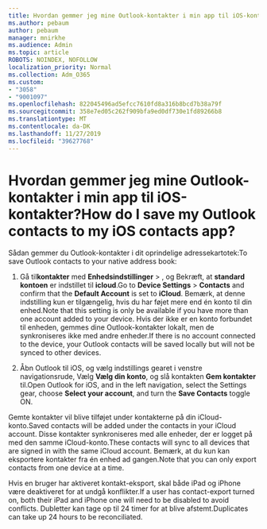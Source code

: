 ```yaml
---
title: Hvordan gemmer jeg mine Outlook-kontakter i min app til iOS-kontakter?
ms.author: pebaum
author: pebaum
manager: mnirkhe
ms.audience: Admin
ms.topic: article
ROBOTS: NOINDEX, NOFOLLOW
localization_priority: Normal
ms.collection: Adm_O365
ms.custom:
- "3058"
- "9001097"
ms.openlocfilehash: 822045496ad5efcc7610fd8a316b8bcd7b38a79f
ms.sourcegitcommit: 358e7ed05c262f909bfa9ed0df730e1fd89266b8
ms.translationtype: MT
ms.contentlocale: da-DK
ms.lasthandoff: 11/27/2019
ms.locfileid: "39627768"
---
```

# <a name="how-do-i-save-my-outlook-contacts-to-my-ios-contacts-app"></a><span data-ttu-id="6cdce-102">Hvordan gemmer jeg mine Outlook-kontakter i min app til iOS-kontakter?</span><span class="sxs-lookup"><span data-stu-id="6cdce-102">How do I save my Outlook contacts to my iOS contacts app?</span></span>

<span data-ttu-id="6cdce-103">Sådan gemmer du Outlook-kontakter i dit oprindelige adressekartotek:</span><span class="sxs-lookup"><span data-stu-id="6cdce-103">To save Outlook contacts to your native address book:</span></span>
 
1. <span data-ttu-id="6cdce-104">Gå til**kontakter** med **Enhedsindstillinger** > , og Bekræft, at **standard kontoen** er indstillet til **icloud**.</span><span class="sxs-lookup"><span data-stu-id="6cdce-104">Go to **Device Settings** > **Contacts** and confirm that the **Default Account** is set to **iCloud**.</span></span> <span data-ttu-id="6cdce-105">Bemærk, at denne indstilling kun er tilgængelig, hvis du har føjet mere end én konto til din enhed.</span><span class="sxs-lookup"><span data-stu-id="6cdce-105">Note that this setting is only be available if you have more than one account added to your device.</span></span> <span data-ttu-id="6cdce-106">Hvis der ikke er en konto forbundet til enheden, gemmes dine Outlook-kontakter lokalt, men de synkroniseres ikke med andre enheder.</span><span class="sxs-lookup"><span data-stu-id="6cdce-106">If there is no account connected to the device, your Outlook contacts will be saved locally but will not be synced to other devices.</span></span>
 
2. <span data-ttu-id="6cdce-107">Åbn Outlook til iOS, og vælg indstillings gearet i venstre navigationsrude, Vælg **Vælg din konto**, og slå kontakten **Gem kontakter** til.</span><span class="sxs-lookup"><span data-stu-id="6cdce-107">Open Outlook for iOS, and in the left navigation, select the Settings gear, choose **Select your account**, and turn the **Save Contacts** toggle ON.</span></span>
 
<span data-ttu-id="6cdce-108">Gemte kontakter vil blive tilføjet under kontakterne på din iCloud-konto.</span><span class="sxs-lookup"><span data-stu-id="6cdce-108">Saved contacts will be added under the contacts in your iCloud account.</span></span> <span data-ttu-id="6cdce-109">Disse kontakter synkroniseres med alle enheder, der er logget på med den samme iCloud-konto.</span><span class="sxs-lookup"><span data-stu-id="6cdce-109">These contacts will sync to all devices that are signed in with the same iCloud account.</span></span> <span data-ttu-id="6cdce-110">Bemærk, at du kun kan eksportere kontakter fra én enhed ad gangen.</span><span class="sxs-lookup"><span data-stu-id="6cdce-110">Note that you can only export contacts from one device at a time.</span></span>
 
<span data-ttu-id="6cdce-111">Hvis en bruger har aktiveret kontakt-eksport, skal både iPad og iPhone være deaktiveret for at undgå konflikter.</span><span class="sxs-lookup"><span data-stu-id="6cdce-111">If a user has contact-export turned on, both their iPad and iPhone one will need to be disabled to avoid conflicts.</span></span> <span data-ttu-id="6cdce-112">Dubletter kan tage op til 24 timer for at blive afstemt.</span><span class="sxs-lookup"><span data-stu-id="6cdce-112">Duplicates can take up 24 hours to be reconciliated.</span></span>